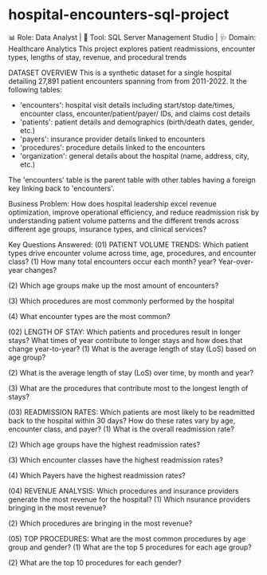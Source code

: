 # hospital-encounters-sql-project
📊 Role: Data Analyst | 📁 Tool: SQL Server Management Studio | 🩺 Domain: Healthcare Analytics
This project explores patient readmissions, encounter types, lengths of stay, revenue, and procedural trends

DATASET OVERVIEW
This is a synthetic dataset for a single hospital detailing 27,891 patient encounters spanning from from 2011-2022.
It the following tables:

- 'encounters': hospital visit details including start/stop date/times, encounter class, encounter/patient/payer/ IDs, and claims cost details
- 'patients': patient details and demographics (birth/death dates, gender, etc.)
- 'payers': insurance provider details linked to encounters
- 'procedures': procedure details linked to the encounters
- 'organization': general details about the hospital (name, address, city, etc.)

The 'encounters' table is the parent table with other tables having a foreign key linking back to 'encounters'.

Business Problem:
How does hospital leadership excel revenue optimization, improve operational efficiency, and reduce readmission risk by understanding patient volume patterns and the different trends across different age groups, insurance types, and clinical services?

Key Questions Answered:
(01) PATIENT VOLUME TRENDS: Which patient types drive encounter volume across time, age, procedures, and encounter class?
  (1) How many total encounters occur each month? year? Year-over-year changes?

  (2) Which age groups make up the most amount of encounters?

  (3) Which procedures are most commonly performed by the hospital

  (4) What encounter types are the most common?



(02) LENGTH OF STAY: Which patients and procedures result in longer stays? What times of year contribute to longer stays and how does that change year-to-year?
  (1) What is the average length of stay (LoS) based on age group?

  (2) What is the average length of stay (LoS) over time, by month and year?

  (3) What are the procedures that contribute most to the longest length of stays?


(03) READMISSION RATES: Which patients are most likely to be readmitted back to the hospital within 30 days? How do these rates vary by age, encounter class, and payer?
  (1) What is the overall readmission rate?

  (2) Which age groups have the highest readmission rates?

  (3) Which encounter classes have the highest readmission rates?

  (4) Which Payers have the highest readmission rates?


(04) REVENUE ANALYSIS: Which procedures and insurance providers generate the most revenue for the hospital?
  (1) Which nsurance providers bringing in the most revenue?

  (2) Which procedures are bringing in the most revenue?

(05) TOP PROCEDURES: What are the most common procedures by age group and gender?
  (1) What are the top 5 procedures for each age group?

  (2) What are the top 10 procedures for each gender?

  
